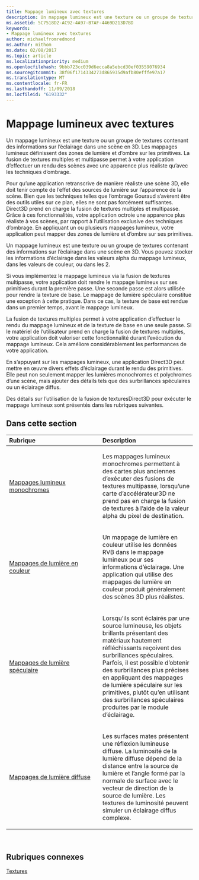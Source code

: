 ```yaml
---
title: Mappage lumineux avec textures
description: Un mappage lumineux est une texture ou un groupe de textures contenant des informations sur l’éclairage dans une scène en 3D.
ms.assetid: 5C7518D2-AC92-4A97-B7AF-4469D213D7BD
keywords:
- Mappage lumineux avec textures
author: michaelfromredmond
ms.author: mithom
ms.date: 02/08/2017
ms.topic: article
ms.localizationpriority: medium
ms.openlocfilehash: 9bbb723cc039d6ecca8a5ebcd30ef03559076934
ms.sourcegitcommit: 38f06f1714334273d865935d9afb80efffe97a17
ms.translationtype: MT
ms.contentlocale: fr-FR
ms.lasthandoff: 11/09/2018
ms.locfileid: "6193332"
---
```

# <a name="light-mapping-with-textures"></a>Mappage lumineux avec textures


Un mappage lumineux est une texture ou un groupe de textures contenant des informations sur l’éclairage dans une scène en 3D. Les mappages lumineux définissent des zones de lumière et d’ombre sur les primitives. La fusion de textures multiples et multipasse permet à votre application d’effectuer un rendu des scènes avec une apparence plus réaliste qu’avec les techniques d’ombrage.

Pour qu’une application retranscrive de manière réaliste une scène 3D, elle doit tenir compte de l’effet des sources de lumière sur l’apparence de la scène. Bien que les techniques telles que l’ombrage Gouraud s’avèrent être des outils utiles sur ce plan, elles ne sont pas forcément suffisantes. Direct3D prend en charge la fusion de textures multiples et multipasse. Grâce à ces fonctionnalités, votre application octroie une apparence plus réaliste à vos scènes, par rapport à l’utilisation exclusive des techniques d’ombrage. En appliquant un ou plusieurs mappages lumineux, votre application peut mapper des zones de lumière et d’ombre sur ses primitives.

Un mappage lumineux est une texture ou un groupe de textures contenant des informations sur l’éclairage dans une scène en 3D. Vous pouvez stocker les informations d’éclairage dans les valeurs alpha du mappage lumineux, dans les valeurs de couleur, ou dans les 2.

Si vous implémentez le mappage lumineux via la fusion de textures multipasse, votre application doit rendre le mappage lumineux sur ses primitives durant la première passe. Une seconde passe est alors utilisée pour rendre la texture de base. Le mappage de lumière spéculaire constitue une exception à cette pratique. Dans ce cas, la texture de base est rendue dans un premier temps, avant le mappage lumineux.

La fusion de textures multiples permet à votre application d’effectuer le rendu du mappage lumineux et de la texture de base en une seule passe. Si le matériel de l’utilisateur prend en charge la fusion de textures multiples, votre application doit valoriser cette fonctionnalité durant l’exécution du mappage lumineux. Cela améliore considérablement les performances de votre application.

En s’appuyant sur les mappages lumineux, une application Direct3D peut mettre en œuvre divers effets d’éclairage durant le rendu des primitives. Elle peut non seulement mapper les lumières monochromes et polychromes d’une scène, mais ajouter des détails tels que des surbrillances spéculaires ou un éclairage diffus.

Des détails sur l’utilisation de la fusion de texturesDirect3D pour exécuter le mappage lumineux sont présentés dans les rubriques suivantes.

## <a name="span-idin-this-sectionspanin-this-section"></a><span id="in-this-section"></span>Dans cette section


<table>
<colgroup>
<col width="50%" />
<col width="50%" />
</colgroup>
<thead>
<tr class="header">
<th align="left">Rubrique</th>
<th align="left">Description</th>
</tr>
</thead>
<tbody>
<tr class="odd">
<td align="left"><p><a href="monochrome-light-maps.md">Mappages lumineux monochromes</a></p></td>
<td align="left"><p>Les mappages lumineux monochromes permettent à des cartes plus anciennes d’exécuter des fusions de textures multipasse, lorsqu’une carte d’accélérateur3D ne prend pas en charge la fusion de textures à l’aide de la valeur alpha du pixel de destination.</p></td>
</tr>
<tr class="even">
<td align="left"><p><a href="color-light-maps.md">Mappages de lumière en couleur</a></p></td>
<td align="left"><p>Un mappage de lumière en couleur utilise les données RVB dans le mappage lumineux pour ses informations d’éclairage. Une application qui utilise des mappages de lumière en couleur produit généralement des scènes 3D plus réalistes.</p></td>
</tr>
<tr class="odd">
<td align="left"><p><a href="specular-light-maps.md">Mappages de lumière spéculaire</a></p></td>
<td align="left"><p>Lorsqu’ils sont éclairés par une source lumineuse, les objets brillants présentant des matériaux hautement réfléchissants reçoivent des surbrillances spéculaires. Parfois, il est possible d’obtenir des surbrillances plus précises en appliquant des mappages de lumière spéculaire sur les primitives, plutôt qu’en utilisant des surbrillances spéculaires produites par le module d’éclairage.</p></td>
</tr>
<tr class="even">
<td align="left"><p><a href="diffuse-light-maps.md">Mappages de lumière diffuse</a></p></td>
<td align="left"><p>Les surfaces mates présentent une réflexion lumineuse diffuse. La luminosité de la lumière diffuse dépend de la distance entre la source de lumière et l’angle formé par la normale de surface avec le vecteur de direction de la source de lumière. Les textures de luminosité peuvent simuler un éclairage diffus complexe.</p></td>
</tr>
</tbody>
</table>

 

## <a name="span-idrelated-topicsspanrelated-topics"></a><span id="related-topics"></span>Rubriques connexes


[Textures](textures.md)

 

 




